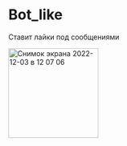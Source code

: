 # Bot_like

Ставит лайки под сообщениями



<img width="179" alt="Снимок экрана 2022-12-03 в 12 07 06" src="https://user-images.githubusercontent.com/102382786/205433331-b2592684-3af9-400d-b656-48a6d97670d6.png">

